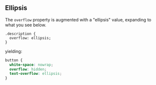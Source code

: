 ## Ellipsis

The `overflow` property is augmented with a "ellipsis" value, expanding to what you see below.

```stylus
.description {
  overflow: ellipsis;
}
```

yielding:

```css
button {
  white-space: nowrap;
  overflow: hidden;
  text-overflow: ellipsis;
}
```
